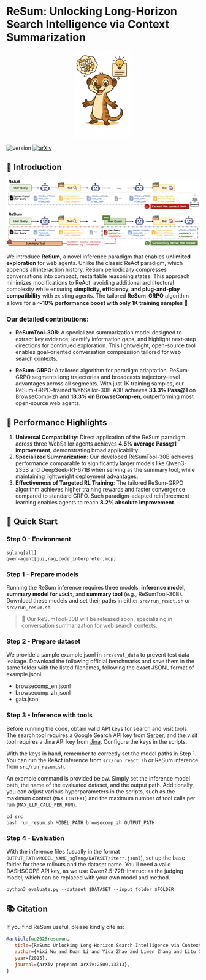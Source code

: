 # ReSum: Unlocking Long-Horizon Search Intelligence via Context Summarization

<p align="center">
  <!-- Placeholder for a logo. You can replace this with your own logo. -->
  <img src="./assets/resum_icon.png" alt="logo" width="30%"/>
</p>

![version](https://img.shields.io/badge/version-1.0.0-blue) [![arXiv](https://img.shields.io/badge/arXiv-2509.13313-b31b1b.svg)](https://arxiv.org/abs/2509.13313)

## 🏅 Introduction

![workflow](./assets/motivation.jpg)

We introduce **ReSum**, a novel inference paradigm that enables **unlimited exploration** for web agents. Unlike the classic ReAct paradigm, which appends all interaction history, ReSum periodically compresses conversations into compact, restartable reasoning states. This approach minimizes modifications to ReAct, avoiding additional architectural complexity while ensuring **simplicity, efficiency, and plug-and-play compatibility** with existing agents. The tailored **ReSum-GRPO** algorithm allows for a **～10% performance boost with only 1K training samples** 👑

### Our detailed contributions:

- **ReSumTool-30B**: A specialized summarization model designed to extract key evidence, identify information gaps, and highlight next-step directions for continued exploration. This lightweight, open-source tool enables goal-oriented conversation compression tailored for web search contexts.
  
- **ReSum-GRPO**: A tailored algorithm for paradigm adaptation. ReSum-GRPO segments long trajectories and broadcasts trajectory-level advantages across all segments. With just 1K training samples, our ReSum-GRPO-trained WebSailor-30B-A3B achieves **33.3% Pass@1** on BrowseComp-zh and **18.3% on BrowseComp-en**, outperforming most open-source web agents.



## 🚀 Performance Highlights 

1. **Universal Compatibility**: Direct application of the ReSum paradigm across three WebSailor agents achieves **4.5% average Pass@1 improvement**, demonstrating broad applicability.
2. **Specialized Summarization**: Our developed ReSumTool-30B achieves performance comparable to significantly larger models like Qwen3-235B and DeepSeek-R1-671B when serving as the summary tool, while maintaining lightweight deployment advantages.
3. **Effectiveness of Targeted RL Training**: The tailored ReSum-GRPO algorithm achieves higher training rewards and faster convergence compared to standard GRPO. Such paradigm-adapted reinforcement learning enables agents to reach **8.2% absolute improvement**.



## 🔧 Quick Start 

### Step 0 - Environment 

```
sglang[all]
qwen-agent[gui,rag,code_interpreter,mcp]
```


### Step 1 - Prepare models

Running the ReSum inference requires three models: **inference model**, **summary model for `visit`**, and **summary tool** (e.g., ReSumTool-30B). Download these models and set their paths in either `src/run_react.sh` or `src/run_resum.sh`.

> 🎉 Our ReSumTool-30B will be released soon, specializing in conversation summarization for web search contexts.


### Step 2 - Prepare dataset 

We provide a sample example.jsonl in `src/eval_data` to prevent test data leakage. Download the following official benchmarks and save them in the same folder with the listed filenames, following the exact JSONL format of example.jsonl:

* browsecomp_en.jsonl
* browsecomp_zh.jsonl
* gaia.jsonl


### Step 3 - Inference with tools 

Before running the code, obtain valid API keys for search and visit tools. The search tool requires a Google Search API key from [Serper](https://serper.dev/), and the visit tool requires a Jina API key from [Jina](https://r.jina.ai). Configure the keys in the scripts.

With the keys in hand, remember to correctly set the model paths in Step 1. You can run the ReAct inference from `src/run_react.sh` or ReSum inference from `src/run_resum.sh`.

An example command is provided below. Simply set the inference model path, the name of the evaluated dataset, and the output path. Additionally, you can adjust various hyperparameters in the scripts, such as the maximum context (`MAX_CONTEXT`) and the maximum number of tool calls per run (`MAX_LLM_CALL_PER_RUN`).

```shell
cd src 
bash run_resum.sh MODEL_PATH browsecomp_zh OUTPUT_PATH
```


### Step 4 - Evaluation 

With the inference files (usually in the format `OUTPUT_PATH/MODEL_NAME_sglang/DATASET/iter*.jsonl`), set up the base folder for these rollouts and the dataset name. You'll need a valid DASHSCOPE API key, as we use Qwen2.5-72B-Instruct as the judging model, which can be replaced with your own model and method.

```shell
python3 evaluate.py --dataset $DATASET --input_folder $FOLDER
```



## 📚 Citation 

If you find ReSum useful, please kindly cite as:

```bibtex
@article{wu2025resumun,
   title={ReSum: Unlocking Long-Horizon Search Intelligence via Context Summarization}, 
   author={Xixi Wu and Kuan Li and Yida Zhao and Liwen Zhang and Litu Ou and Huifeng Yin and Zhongwang Zhang and Yong Jiang and Pengjun Xie and Fei Huang and Minhao Cheng and Shuai Wang and Hong Cheng and Jingren Zhou},
   year={2025},
   journal={arXiv preprint arXiv:2509.13313},
}
```
